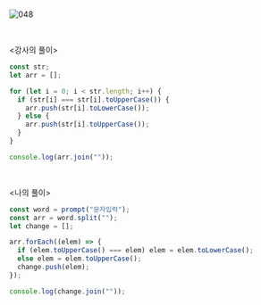 <br>

![048](https://user-images.githubusercontent.com/75867748/107434534-3d108700-6b6e-11eb-8466-b318dc60e3d0.png)

<br>

<강사의 풀이>

```js
const str;
let arr = [];

for (let i = 0; i < str.length; i++) {
  if (str[i] === str[i].toUpperCase()) {
    arr.push(str[i].toLowerCase());
  } else {
    arr.push(str[i].toUpperCase());
  }
}

console.log(arr.join(""));
```

<br>

<나의 풀이>

```js
const word = prompt("문자입력");
const arr = word.split("");
let change = [];

arr.forEach((elem) => {
  if (elem.toUpperCase() === elem) elem = elem.toLowerCase();
  else elem = elem.toUpperCase();
  change.push(elem);
});

console.log(change.join(""));
```
